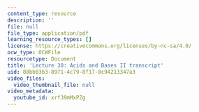 ```yaml
---
content_type: resource
description: ''
file: null
file_type: application/pdf
learning_resource_types: []
license: https://creativecommons.org/licenses/by-nc-sa/4.0/
ocw_type: OCWFile
resourcetype: Document
title: 'Lecture 30: Acids and Bases II transcript'
uid: 88bb03b3-8971-4c79-8f17-8c94213347a3
video_files:
  video_thumbnail_file: null
video_metadata:
  youtube_id: xrf39mMxPZg
---
```

